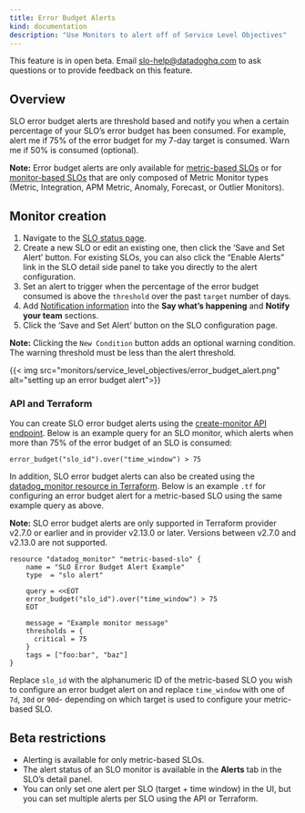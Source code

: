 ```yaml
---
title: Error Budget Alerts
kind: documentation
description: "Use Monitors to alert off of Service Level Objectives"
---
```


<div class="alert alert-warning">
This feature is in open beta. Email <a href="mailto:slo-help@datadoghq.com">slo-help@datadoghq.com</a> to ask questions or to provide feedback on this feature.
</div>

## Overview

SLO error budget alerts are threshold based and notify you when a certain percentage of your SLO’s error budget has been consumed. For example, alert me if 75% of the error budget for my 7-day target is consumed. Warn me if 50% is consumed (optional).


**Note:** Error budget alerts are only available for [metric-based SLOs][1] or for [monitor-based SLOs][6] that are only composed of Metric Monitor types (Metric, Integration, APM Metric, Anomaly, Forecast, or Outlier Monitors).


## Monitor creation

1. Navigate to the [SLO status page][2].
2. Create a new SLO or edit an existing one, then click the ‘Save and Set Alert’ button. For existing SLOs, you can also click the “Enable Alerts” link in the SLO detail side panel to take you directly to the alert configuration.
3. Set an alert to trigger when the percentage of the error budget consumed is above the `threshold`
over the past `target` number of days.
4. Add [Notification information][3] into the **Say what’s happening** and **Notify your team** sections.
5. Click the ‘Save and Set Alert’ button on the SLO configuration page.

**Note:** Clicking the `New Condition` button adds an optional warning condition. The warning threshold must be less than the alert threshold.

{{< img src="monitors/service_level_objectives/error_budget_alert.png" alt="setting up an error budget alert">}}

### API and Terraform

You can create SLO error budget alerts using the [create-monitor API endpoint][4]. Below is an example query for an SLO monitor, which alerts when more than 75% of the error budget of an SLO is consumed:

```
error_budget("slo_id").over("time_window") > 75
```

In addition, SLO error budget alerts can also be created using the [datadog_monitor resource in Terraform][5]. Below is an example `.tf` for configuring an error budget alert for a metric-based SLO using the same example query as above.

**Note:** SLO error budget alerts are only supported in Terraform provider v2.7.0 or earlier and in provider v2.13.0 or later. Versions between v2.7.0 and v2.13.0 are not supported.

```
resource "datadog_monitor" "metric-based-slo" {
    name = "SLO Error Budget Alert Example"
    type  = "slo alert"
    
    query = <<EOT
    error_budget("slo_id").over("time_window") > 75 
    EOT

    message = "Example monitor message"
    thresholds = {
      critical = 75
    }
    tags = ["foo:bar", "baz"]
}
```

Replace `slo_id` with the alphanumeric ID of the metric-based SLO you wish to configure an error budget alert on and replace `time_window` with one of `7d`, `30d` or `90d`- depending on which target is used to configure your metric-based SLO.

## Beta restrictions

- Alerting is available for only metric-based SLOs.
- The alert status of an SLO monitor is available in the **Alerts** tab in the SLO’s detail panel.
- You can only set one alert per SLO (target + time window) in the UI, but you can set multiple alerts per SLO using the API or Terraform.

[1]: /monitors/service_level_objectives/metric/
[2]: https://app.datadoghq.com/slo
[3]: /monitors/notifications/
[4]: /api/v1/monitors/#create-a-monitor
[5]: https://www.terraform.io/docs/providers/datadog/r/monitor.html
[6]: /monitors/service_level_objectives/monitor/
